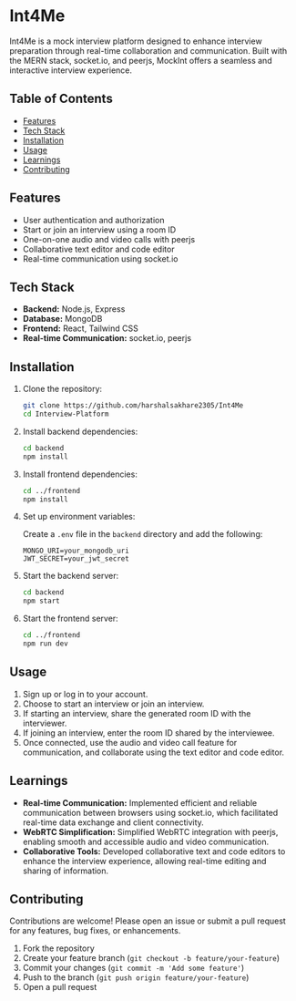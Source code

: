 # Int4Me

Int4Me is a mock interview platform designed to enhance interview preparation through real-time collaboration and communication. Built with the MERN stack, socket.io, and peerjs, MockInt offers a seamless and interactive interview experience.

## Table of Contents

- [Features](#features)
- [Tech Stack](#tech-stack)
- [Installation](#installation)
- [Usage](#usage)
- [Learnings](#learnings)
- [Contributing](#contributing)


## Features

- User authentication and authorization
- Start or join an interview using a room ID
- One-on-one audio and video calls with peerjs
- Collaborative text editor and code editor
- Real-time communication using socket.io

## Tech Stack

- **Backend:** Node.js, Express
- **Database:** MongoDB
- **Frontend:** React, Tailwind CSS
- **Real-time Communication:** socket.io, peerjs

## Installation

1. Clone the repository:
    ```sh
    git clone https://github.com/harshalsakhare2305/Int4Me
    cd Interview-Platform
    ```

2. Install backend dependencies:
    ```sh
    cd backend
    npm install
    ```

3. Install frontend dependencies:
    ```sh
    cd ../frontend
    npm install
    ```

4. Set up environment variables:

    Create a `.env` file in the `backend` directory and add the following:
    ```
    MONGO_URI=your_mongodb_uri
    JWT_SECRET=your_jwt_secret
    ```

5. Start the backend server:
    ```sh
    cd backend
    npm start
    ```

6. Start the frontend server:
    ```sh
    cd ../frontend
    npm run dev
    ```

## Usage

1. Sign up or log in to your account.
2. Choose to start an interview or join an interview.
3. If starting an interview, share the generated room ID with the interviewer.
4. If joining an interview, enter the room ID shared by the interviewee.
5. Once connected, use the audio and video call feature for communication, and collaborate using the text editor and code editor.

## Learnings

- **Real-time Communication:** Implemented efficient and reliable communication between browsers using socket.io, which facilitated real-time data exchange and client connectivity.
- **WebRTC Simplification:** Simplified WebRTC integration with peerjs, enabling smooth and accessible audio and video communication.
- **Collaborative Tools:** Developed collaborative text and code editors to enhance the interview experience, allowing real-time editing and sharing of information.

## Contributing

Contributions are welcome! Please open an issue or submit a pull request for any features, bug fixes, or enhancements.

1. Fork the repository
2. Create your feature branch (`git checkout -b feature/your-feature`)
3. Commit your changes (`git commit -m 'Add some feature'`)
4. Push to the branch (`git push origin feature/your-feature`)
5. Open a pull request
